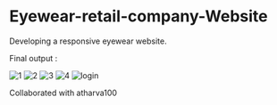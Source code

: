 # Eyewear-retail-company-Website
Developing a responsive eyewear website.


Final output :

![1](https://user-images.githubusercontent.com/79035517/224366704-417bdccd-8608-4a7f-a4f1-75d6923a2a83.png)
![2](https://user-images.githubusercontent.com/79035517/224366851-8acb97d7-9b77-4523-8141-fa73d3b48b70.png)
![3](https://user-images.githubusercontent.com/79035517/224366841-e6433632-ae2d-43be-8568-11599c288ad5.png)
![4](https://user-images.githubusercontent.com/79035517/224366839-fd6861f3-7501-4f0b-a1c8-8f8ba0abb2a9.png)
![login](https://user-images.githubusercontent.com/79035517/224366836-3257eba3-5a34-4499-a540-7584f2139b74.png)

Collaborated with atharva100
